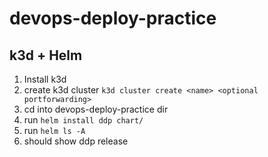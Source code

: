 # devops-deploy-practice

## k3d + Helm

1) Install k3d
2) create k3d cluster `k3d cluster create <name> <optional portforwarding>`
3) cd into devops-deploy-practice dir
4) run `helm install ddp chart/`
5) run `helm ls -A`
6) should show ddp release